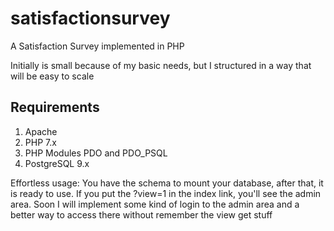 # satisfactionsurvey
A Satisfaction Survey implemented in PHP

Initially is small because of my basic needs, but I structured in a way that will be easy to scale

## Requirements
1. Apache
2. PHP 7.x
3. PHP Modules PDO and PDO_PSQL
4. PostgreSQL 9.x

Effortless usage: You have the schema to mount your database, after that, it is ready to use.
If you put the ?view=1 in the index link, you'll see the admin area. Soon I will implement some kind of
login to the admin area and a better way to access there without remember the view get stuff

